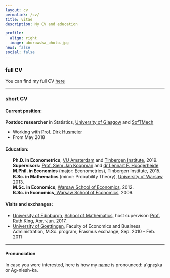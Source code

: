 ```yaml
---
layout: cv
permalink: /cv/
title: vitae
description: My CV and education

profile:
  align: right
  image: aborowska_photo.jpg
news: false
social: false
---
```

 
### full CV

You can find my full CV <a class="page-link" href="{{ '/cv/aborowska_cv.pdf' | prepend: site.baseurl | prepend: site.url }}">here</a>  

------

### short CV

#### Current position:

__Postdoc researcher__ in Statistics, [University of Glasgow](https://www.gla.ac.uk/) and [SofTMech](http://softmech.org/) 

* Working with [Prof. Dirk Husmeier](https://www.gla.ac.uk/schools/mathematicsstatistics/staff/dirkhusmeier/)
* From May 2018
 

#### Education:

<ul style="list-style: none;">
<li> <i class="fa fa-graduation-cap" aria-hidden="true"></i> <b>Ph.D. in Econometrics</b>,  <a href="http://www.vu.nl" title="VU">VU Amsterdam</a> and <a href="http://www.tinbergen.nl" title="TI">Tinbergen Institute</a>, 2019.<br>
<b>Supervisors:</b>  <a href="http://sjkoopman.net/" title="SJK">Prof. Siem Jan Koopman</a> and <a href="https://research.vu.nl/en/persons/lennart-hoogerheide">dr Lennart F. Hoogerheide</a></li>  
<li> <i class="fa fa-graduation-cap" aria-hidden="true"></i> <strong>M.Phil. in Economics</strong> (major: Econometrics), Tinbergen Institute, 2015. </li> 
<li> <i class="fa fa-graduation-cap" aria-hidden="true"></i> <strong>B.Sc. in Mathematics</strong> (minor: Probability Theory), <a href="http://www.mimuw.edu.pl/?LANG=en&para=&parb=" title="MIM">University of Warsaw</a>, 2013.</li> 
<li> <i class="fa fa-graduation-cap" aria-hidden="true"></i> <strong>M.Sc. in Economics</strong>, <a href="http://www.sgh.waw.pl/en/Pages/default.aspx" title="SGH">Warsaw School of Economics</a>, 2012.</li> 
<li> <i class="fa fa-graduation-cap" aria-hidden="true"></i> <strong>B.Sc. in Economics</strong>,<a href="http://www.sgh.waw.pl/en/Pages/default.aspx" title="SGH"> Warsaw School of Economics</a>, 2009.</li> 
</ul>  


#### Visits and exchanges:
* [University of Edinburgh](http://www.ed.ac.uk/), [School of Mathematics](http://www.maths.ed.ac.uk/school-of-mathematics/research/statistics), host supervisor: [Prof. Ruth King](http://www.maths.ed.ac.uk/~rking33/), Apr.-Jun. 2017.  
* [University of Goettingen](http://www.uni-goettingen.de/en/1.html), Faculty of Economics and Business Administration, M.Sc. program, Erasmus exchange, Sep. 2010 - Feb. 2011

***

#### Pronunciation
In case you were interested, here is how my <a href="https://en.wiktionary.org/wiki/Agnieszka" title="Agnieszka">name</a> is pronounced: a'g&#626;&#603;&#642;ka or Ag-niesh-ka.  